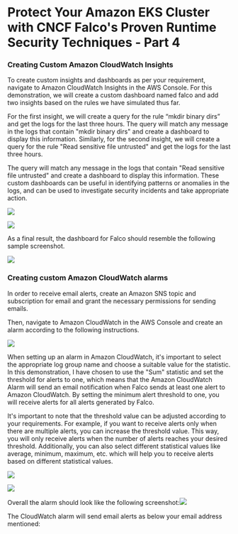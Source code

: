 # Protect Your Amazon EKS Cluster with CNCF Falco's Proven Runtime Security Techniques - Part 4

### **Creating Custom Amazon CloudWatch Insights**
To create custom insights and dashboards as per your requirement, navigate to Amazon CloudWatch Insights in the AWS Console. For this demonstration, we will create a custom dashboard named falco and add two insights based on the rules we have simulated thus far. 

For the first insight, we will create a query for the rule “mkdir binary dirs” and get the logs for the last three hours. The query will match any message in the logs that contain "mkdir binary dirs" and create a dashboard to display this information. Similarly, for the second insight, we will create a query for the rule "Read sensitive file untrusted" and get the logs for the last three hours. 

The query will match any message in the logs that contain "Read sensitive file untrusted" and create a dashboard to display this information. These custom dashboards can be useful in identifying patterns or anomalies in the logs, and can be used to investigate security incidents and take appropriate action.

![](images/image29.png)

![](images/image30.png)

As a final result, the dashboard for Falco should resemble the following sample screenshot.

![](images/image31.png)

### **Creating custom Amazon CloudWatch alarms**
In order to receive email alerts, create an Amazon SNS topic and subscription for email and grant the necessary permissions for sending emails.

Then, navigate to Amazon CloudWatch in the AWS Console and create an alarm according to the following instructions.

![](images/image32.png)

When setting up an alarm in Amazon CloudWatch, it's important to select the appropriate log group name and choose a suitable value for the statistic. In this demonstration, I have chosen to use the "Sum" statistic and set the threshold for alerts to one, which means that the Amazon CloudWatch Alarm will send an email notification when Falco sends at least one alert to Amazon CloudWatch. By setting the minimum alert threshold to one, you will receive alerts for all alerts generated by Falco.

It's important to note that the threshold value can be adjusted according to your requirements. For example, if you want to receive alerts only when there are multiple alerts, you can increase the threshold value. This way, you will only receive alerts when the number of alerts reaches your desired threshold. Additionally, you can also select different statistical values like average, minimum, maximum, etc. which will help you to receive alerts based on different statistical values.

![](images/image33.png)


![](images/image34.png)

Overall the alarm should look like the following screenshot:![](images/image35.png)

The CloudWatch alarm will send email alerts as below your email address mentioned: